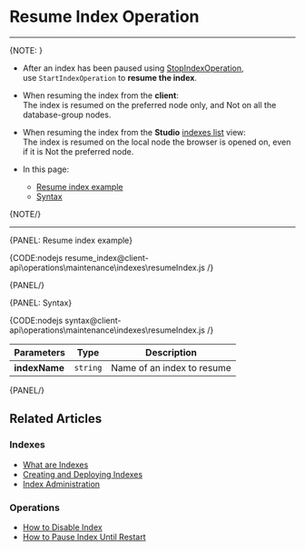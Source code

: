 # Resume Index Operation

---

{NOTE: }

* After an index has been paused using [StopIndexOperation](../../../../client-api/operations/maintenance/indexes/stop-index),  
  use `StartIndexOperation` to **resume the index**.  

* When resuming the index from the **client**:  
  The index is resumed on the preferred node only, and Not on all the database-group nodes.

* When resuming the index from the **Studio** [indexes list](../../../../studio/database/indexes/indexes-list-view#indexes-list-view---actions) view:  
  The index is resumed on the local node the browser is opened on, even if it is Not the preferred node.

* In this page:
    * [Resume index example](../../../../client-api/operations/maintenance/indexes/start-index#resume-index-example)
    * [Syntax](../../../../client-api/operations/maintenance/indexes/start-index#syntax)

{NOTE/}

---

{PANEL: Resume index example}

{CODE:nodejs resume_index@client-api\operations\maintenance\indexes\resumeIndex.js /}

{PANEL/}

{PANEL: Syntax}

{CODE:nodejs syntax@client-api\operations\maintenance\indexes\resumeIndex.js /}

| Parameters | Type | Description |
| - | - |-|
| **indexName** | `string` | Name of an index to resume |

{PANEL/}

## Related Articles

### Indexes

- [What are Indexes](../../../../indexes/what-are-indexes)
- [Creating and Deploying Indexes](../../../../indexes/creating-and-deploying)
- [Index Administration](../../../../indexes/index-administration)

### Operations

- [How to Disable Index](../../../../client-api/operations/maintenance/indexes/disable-index)
- [How to Pause Index Until Restart](../../../../client-api/operations/maintenance/indexes/stop-index)
